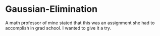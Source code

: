 # Gaussian-Elimination
A math professor of mine stated that this was an assignment she had to accomplish in grad school. I wanted to give it a try.
